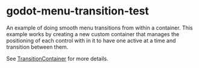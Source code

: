 # godot-menu-transition-test

An example of doing smooth menu transitions from within a container. This
example works by creating a new custom container that manages the
positioning of each control with in it to have one active at a time and
transition between them.

See [TransitionContainer](./TransitionContainer.gd) for more details.